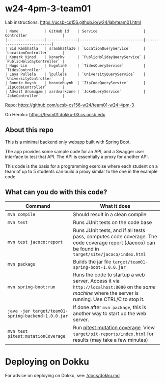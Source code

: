# w24-4pm-3-team01

Lab instructions: <https://ucsb-cs156.github.io/w24/lab/team01.html>

```
| Name            | GitHub Id    | Service                     | Controller                |
|-----------------|--------------|-----------------------------|---------------------------|
| Sid Rambhatla   | srambhatla30 | `LocationQueryService`      | `LocationController`      |
| Konark Vinod    | konarkv      | `PublicHolidayQueryService` | `PublicHolidayController` |
| Hugo Lin        | hugolin0     | `TidesQueryService`         | `TidesController`         |
| Laya Pullela    | lpullela     | `UniversityQueryService`    | `UniversityController`    |
| Bonnie Huynh    | bonniehuynh  | `ZipCodeQueryService`       | `ZipCodeController`       |
| Advait Arumugam | aardvarkzone | `JokeQueryService`          | `JokeController`          |
```

Repo: https://github.com/ucsb-cs156-w24/team01-w24-4pm-3

On Heroku: https://team01.dokku-03.cs.ucsb.edu

## About this repo

This is a minimal backend only webapp built with Spring Boot.

The app provides some sample code for an API, and a Swagger user interface
to test that API.  The API is essentially a proxy for another API.

This code is the basis for a programming exercise where each student on a
team of up to 5 students can build a proxy similar to the one in the example code.

## What can you do with this code?

| Command | What it does   |
|----------|---------------------------------------|
| `mvn compile` | Should result in a clean compile |
| `mvn test` | Runs JUnit tests on the code base |
| `mvn test jacoco:report` | Runs JUnit tests, and if all tests pass, computes code coverage.  The code coverage report (Jacoco) can be found in `target/site/jacoco/index.html` |
| `mvn package` | Builds the jar file `target/team01-spring-boot-1.0.0.jar` |
| `mvn spring-boot:run` | Runs the code to startup a web server.  Access it via `http://localhost:8080` on the *same machine* where the server is running.  Use CTRL/C to stop it. |
| `java -jar target/team01-spring-backend-1.0.0.jar` | If done after `mvn package`, this is another way to start up the web server.|
| `mvn test pitest:mutationCoverage` | Run [pitest mutation coverage](https://pitest.org).  View `target/pit-reports/index.html` for results (may take a few minutes)|

# Deploying on Dokku

For advice on deploying on Dokku, see: [/docs/dokku.md](/docs/dokku.md)

